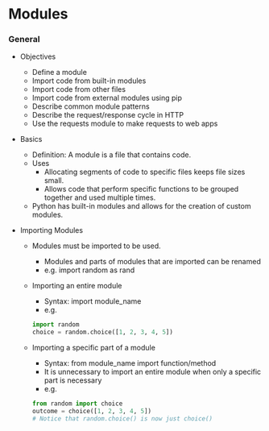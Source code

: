 # Modules

### General

- Objectives
  - Define a module
  - Import code from built-in modules
  - Import code from other files
  - Import code from external modules using pip
  - Describe common module patterns
  - Describe the request/response cycle in HTTP
  - Use the requests module to make requests to web apps

- Basics
  - Definition:  A module is a file that contains code.
  - Uses
    - Allocating segments of code to specific files keeps file sizes small.
    - Allows code that perform specific functions to be grouped together and used multiple times.
  - Python has built-in modules and allows for the creation of custom modules.

- Importing Modules
  - Modules must be imported to be used.
    - Modules and parts of modules that are imported can be renamed
    - e.g. import random as rand
  - Importing an entire module 
    - Syntax:  import module_name
    - e.g.
    ```python
    import random
    choice = random.choice([1, 2, 3, 4, 5])
    ```
    
  - Importing a specific part of a module
    - Syntax:  from module_name import function/method
    - It is unnecessary to import an entire module when only a specific part is necessary
    - e.g.
    ```python
    from random import choice
    outcome = choice([1, 2, 3, 4, 5])
    # Notice that random.choice() is now just choice()
    ```
 
